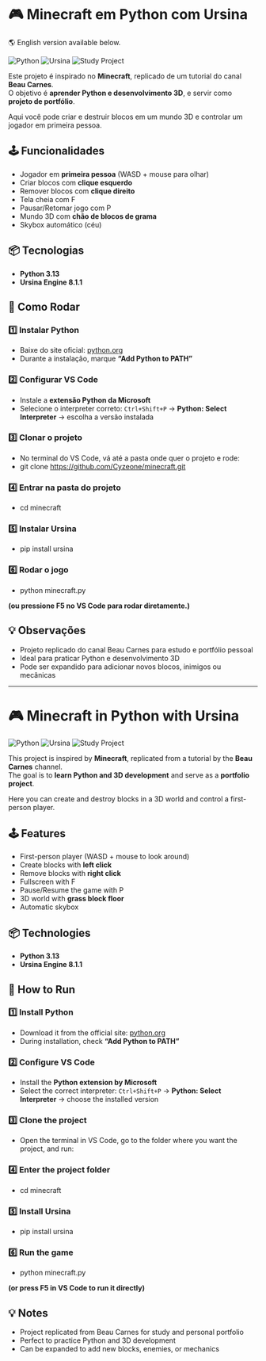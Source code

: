# 🎮 Minecraft em Python com Ursina

🌎 English version available below.

![Python](https://img.shields.io/badge/Python-3.13-blue)
![Ursina](https://img.shields.io/badge/Ursina-8.1.1-green)
![Study Project](https://img.shields.io/badge/Portfolio-Study-orange)

Este projeto é inspirado no **Minecraft**, replicado de um tutorial do canal **Beau Carnes**.  
O objetivo é **aprender Python e desenvolvimento 3D**, e servir como **projeto de portfólio**.

Aqui você pode criar e destruir blocos em um mundo 3D e controlar um jogador em primeira pessoa.

## 🕹 Funcionalidades

- Jogador em **primeira pessoa** (WASD + mouse para olhar)
- Criar blocos com **clique esquerdo**
- Remover blocos com **clique direito**
- Tela cheia com F
- Pausar/Retomar jogo com P
- Mundo 3D com **chão de blocos de grama**
- Skybox automático (céu)

## 📦 Tecnologias

- **Python 3.13**  
- **Ursina Engine 8.1.1**  

## 🚀 Como Rodar

### 1️⃣ Instalar Python
- Baixe do site oficial: [python.org](https://www.python.org/downloads/)  
- Durante a instalação, marque **“Add Python to PATH”**

### 2️⃣ Configurar VS Code
- Instale a **extensão Python da Microsoft**  
- Selecione o interpreter correto: `Ctrl+Shift+P` → **Python: Select Interpreter** → escolha a versão instalada

### 3️⃣ Clonar o projeto
- No terminal do VS Code, vá até a pasta onde quer o projeto e rode:
- git clone https://github.com/Cyzeone/minecraft.git

### 4️⃣ Entrar na pasta do projeto
- cd minecraft

### 5️⃣ Instalar Ursina
- pip install ursina

### 6️⃣ Rodar o jogo
- python minecraft.py

**(ou pressione F5 no VS Code para rodar diretamente.)**

## 💡 Observações

- Projeto replicado do canal Beau Carnes para estudo e portfólio pessoal
- Ideal para praticar Python e desenvolvimento 3D
- Pode ser expandido para adicionar novos blocos, inimigos ou mecânicas

---

# 🎮 Minecraft in Python with Ursina

![Python](https://img.shields.io/badge/Python-3.13-blue)
![Ursina](https://img.shields.io/badge/Ursina-8.1.1-green)
![Study Project](https://img.shields.io/badge/Portfolio-Study-orange)

This project is inspired by **Minecraft**, replicated from a tutorial by the **Beau Carnes** channel.  
The goal is to **learn Python and 3D development** and serve as a **portfolio project**.

Here you can create and destroy blocks in a 3D world and control a first-person player.

## 🕹 Features

- First-person player (WASD + mouse to look around)  
- Create blocks with **left click**  
- Remove blocks with **right click**  
- Fullscreen with F
- Pause/Resume the game with P
- 3D world with **grass block floor**  
- Automatic skybox

## 📦 Technologies

- **Python 3.13**  
- **Ursina Engine 8.1.1**  

## 🚀 How to Run

### 1️⃣ Install Python
- Download it from the official site: [python.org](https://www.python.org/downloads/)  
- During installation, check **“Add Python to PATH”**

### 2️⃣ Configure VS Code
- Install the **Python extension by Microsoft**  
- Select the correct interpreter: `Ctrl+Shift+P` → **Python: Select Interpreter** → choose the installed version

### 3️⃣ Clone the project
- Open the terminal in VS Code, go to the folder where you want the project, and run:

### 4️⃣ Enter the project folder
- cd minecraft

### 5️⃣ Install Ursina
- pip install ursina

### 6️⃣ Run the game
- python minecraft.py

**(or press F5 in VS Code to run it directly)**

## 💡 Notes

- Project replicated from Beau Carnes for study and personal portfolio
- Perfect to practice Python and 3D development
- Can be expanded to add new blocks, enemies, or mechanics